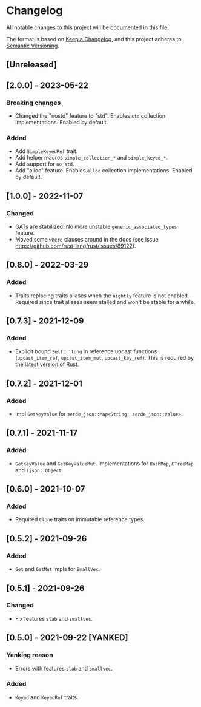 # Changelog

All notable changes to this project will be documented in this file.

The format is based on [Keep a Changelog](https://keepachangelog.com/en/1.0.0/),
and this project adheres to [Semantic Versioning](https://semver.org/spec/v2.0.0.html).

## [Unreleased]

## [2.0.0] - 2023-05-22
### Breaking changes
- Changed the "nostd" feature to "std". Enables `std` collection implementations. Enabled by default.

### Added
- Add `SimpleKeyedRef` trait.
- Add helper macros `simple_collection_*` and `simple_keyed_*`.
- Add support for `no_std`.
- Add "alloc" feature. Enables `alloc` collection implementations.
  Enabled by default.

## [1.0.0] - 2022-11-07
### Changed
- GATs are stabilized! No more unstable `generic_associated_types` feature.
- Moved some `where` clauses around in the docs (see issue <https://github.com/rust-lang/rust/issues/89122>).

## [0.8.0] - 2022-03-29
### Added
- Traits replacing traits aliases when the `nightly` feature is not enabled.
  Required since trait aliases seem stalled and won't be stable for a while.

## [0.7.3] - 2021-12-09
### Added
- Explicit bound `Self: 'long` in reference upcast functions (`upcast_item_ref`, `upcast_item_mut`, `upcast_key_ref`).
  This is required by the latest version of Rust.

## [0.7.2] - 2021-12-01
### Added
- Impl `GetKeyValue` for `serde_json::Map<String, serde_json::Value>`.

## [0.7.1] - 2021-11-17
### Added 
- `GetKeyValue` and `GetKeyValueMut`.
  Implementations for `HashMap`, `BTreeMap` and `ijson::Object`.

## [0.6.0] - 2021-10-07
### Added 
- Required `Clone` traits on immutable reference types.

## [0.5.2] - 2021-09-26
### Added
- `Get` and `GetMut` impls for `SmallVec`.

## [0.5.1] - 2021-09-26
### Changed
- Fix features `slab` and `smallvec`.

## [0.5.0] - 2021-09-22 [YANKED]
### Yanking reason
- Errors with features `slab` and `smallvec`.

### Added 
- `Keyed` and `KeyedRef` traits.